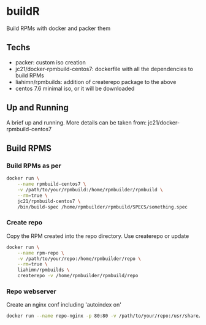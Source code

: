 # buildR
Build RPMs with docker and packer them

## Techs
- packer: custom iso creation
- jc21/docker-rpmbuild-centos7: dockerfile with all the dependencies to build RPMs
- liahimn/rpmbuilds: addition of createrepo package to the above 
- centos 7.6 minimal iso, or it will be downloaded

## Up and Running
A brief up and running. More details can be taken from: jc21/docker-rpmbuild-centos7

## Build RPMS
### Build RPMs as per 
```bash
docker run \
    --name rpmbuild-centos7 \
    -v /path/to/your/rpmbuild:/home/rpmbuilder/rpmbuild \
    --rm=true \
    jc21/rpmbuild-centos7 \
    /bin/build-spec /home/rpmbuilder/rpmbuild/SPECS/something.spec
```

### Create repo
Copy the RPM created into the repo directory. Use createrepo or update
```bash
docker run \
    --name rpm-repo \
    -v /path/to/your/repo:/home/rpmbuilder/repo \
    --rm=true \
    liahimn/rpmbuilds \
    createrepo -v /home/rpmbuilder/rpmbuild/repo
```

### Repo webserver
Create an nginx conf including 'autoindex on'
```bash
docker run --name repo-nginx -p 80:80 -v /path/to/your/repo:/usr/share/nginx/html:ro -d nginx
```

